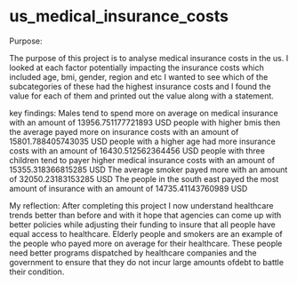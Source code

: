 # us_medical_insurance_costs
Purpose:

The purpose of this project is to analyse medical insurance costs in the us. 
I looked at each factor potentially impacting the insurance costs which included age, bmi, gender, region and etc
I wanted to see which of the subcategories of these had the highest insurance costs and I found the value for each of them and printed out the value along with a statement.

key findings: 
Males tend to spend more on average on medical insurance with an amount of 13956.751177721893 USD
people with higher bmis then the average payed more on insurance costs with an amount of 15801.788405743035 USD
people with a higher age had more insurance costs with an amount of 16430.512562364456 USD
people with three children tend to payer higher medical insurance costs with an amount of 15355.318366815285 USD
The average smoker payed more with an amount of 32050.23183153285 USD
The people in the south east payed the most amount of insurance with an amount of 14735.41143760989 USD


My reflection:
After completing this project I now understand healthcare trends better than before and with it hope that agencies can come up with better policies while adjusting their funding to insure that all people have equal access to healthcare. Elderly people and smokers are an example of the people who payed more on average for their healthcare. These people need better programs dispatched by healthcare companies and the government to ensure that they do not incur large amounts ofdebt to battle their condition. 

